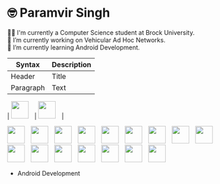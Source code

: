 # 🤓️ Paramvir Singh

👨‍🎓 I'm currently a Computer Science student at Brock University. <br>
🔭 I’m currently working on Vehicular Ad Hoc Networks. <br>
🌱 I’m currently learning Android Development. <br>

| Syntax      | Description |
| ----------- | ----------- |
| Header      | Title       |
| Paragraph   | Text        |


| <img width="40px" style="padding-right:10px" src="https://cdn.jsdelivr.net/gh/devicons/devicon/icons/c/c-original.svg" /> | <img width="40px" style="padding-right:10px" src="https://cdn.jsdelivr.net/gh/devicons/devicon/icons/c/c-original.svg" /> |

<img width="40px" style="padding-right:10px" src="https://cdn.jsdelivr.net/gh/devicons/devicon/icons/c/c-original.svg" />


<img width="40px" style="padding-right:10px" src="https://cdn.jsdelivr.net/gh/devicons/devicon/icons/c/c-original.svg" />

<img width="40px" style="padding-right:10px"  src="https://cdn.jsdelivr.net/gh/devicons/devicon/icons/java/java-original.svg" />

<img width="40px" style="padding-right:10px"   src="https://cdn.jsdelivr.net/gh/devicons/devicon/icons/kotlin/kotlin-original.svg" />
          
<img width="40px" style="padding-right:10px"    src="https://cdn.jsdelivr.net/gh/devicons/devicon/icons/python/python-original.svg" />

<img   width="40px" style="padding-right:10px"     src="https://cdn.jsdelivr.net/gh/devicons/devicon/icons/linux/linux-original.svg" />

<img   width="40px" style="padding-right:10px" src="https://cdn.jsdelivr.net/gh/devicons/devicon/icons/bash/bash-original.svg" />          
          
<img   width="40px" style="padding-right:10px"  src="https://cdn.jsdelivr.net/gh/devicons/devicon/icons/android/android-original-wordmark.svg" />     

<img   width="40px" style="padding-right:10px"   src="https://cdn.jsdelivr.net/gh/devicons/devicon/icons/git/git-original.svg" />

<img   width="40px" style="padding-right:10px"    src="https://cdn.jsdelivr.net/gh/devicons/devicon/icons/jupyter/jupyter-original-wordmark.svg" />

<img   width="40px" style="padding-right:10px"    src="https://cdn.jsdelivr.net/gh/devicons/devicon/icons/sqlite/sqlite-original-wordmark.svg" />

<img   width="40px" style="padding-right:10px"    src="https://cdn.jsdelivr.net/gh/devicons/devicon/icons/postgresql/postgresql-original-wordmark.svg" />

<img   width="40px" style="padding-right:10px"   src="https://cdn.jsdelivr.net/gh/devicons/devicon/icons/firebase/firebase-plain-wordmark.svg" />
          
<img   width="40px" style="padding-right:10px"  src="https://cdn.jsdelivr.net/gh/devicons/devicon/icons/gradle/gradle-plain-wordmark.svg" />
            
<img   width="40px" style="padding-right:10px"   src="https://cdn.jsdelivr.net/gh/devicons/devicon/icons/latex/latex-original.svg" />
          
<img   width="40px" style="padding-right:10px"    src="https://cdn.jsdelivr.net/gh/devicons/devicon/icons/anaconda/anaconda-original-wordmark.svg" />
         





          
          
          
          
         
- Android Development

